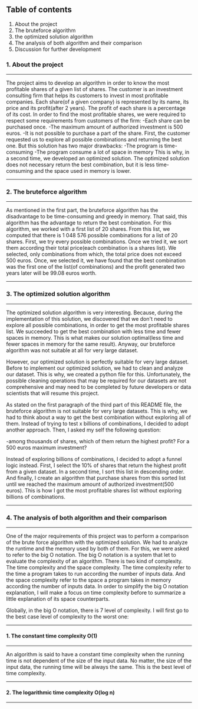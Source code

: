 ## Table of contents
1. About the project
2. The bruteforce algorithm
3. the optimized solution algorithm
4. The analysis of both algorithm and their comparison
5. Discussion for further development
### 1. About the project
***
The project aims to develop an algorithm in order to know the most profitable shares of a given list of shares.
The customer is an investment consulting firm that helps its customers to invest in most profitable companies.
Each share(of a given company) is represented by its name, its price and its profit(after 2 years). The profit of each 
share is a percentage of its cost. In order to find the most profitable shares, we were required to respect some 
requirements from customers of the firm:
-Each share can be purchased once.
-The maximum amount of authorized investment is 500 euros.
-It is not possible to purchase a part of the share.
First, the customer requested us to explore all possible combinations and returning the best one. But this solution 
has two major drawbacks:
-The program is time-consuming
-The program consume a lot of space in memory
This is why, in a second time, we developed an optimized solution. The optimized solution does not necessary return
the best combination, but it is less time-consuming and the space used in memory is lower.
***
### 2. The bruteforce algorithm
***
As mentioned in the first part, the bruteforce algorithm has the disadvantage to be time-consuming and greedy in memory.
That said, this algorithm has the advantage to return the best combination. For this algorithm, we worked with a first 
list of 20 shares. From this list, we computed that there is 1 048 576 possible combinations for a list of 20 shares.
First, we try every possible combinations. Once we tried it, we sort them according their total price(each combination
is a shares list). We selected, only combinations from which, the total price does not exceed 500 euros. Once, we 
selected it, we have found that the best combination was the first one of the list(of combinations) and the profit 
generated two years later will be 99.08 euros worth.
***
### 3. The optimized solution algorithm
***
The optimized solution algorithm is very interesting. Because, during the implementation of this solution, we discovered
that we don't need to explore all possible combinations, in order to get the most profitable shares list. We succeeded
to get the best combination with less time and fewer spaces in memory. This is what makes our solution optimal(less 
time and fewer spaces in memory for the same result). Anyway, our bruteforce algorithm was not suitable at all for 
very large dataset.

However, our optimized solution is perfectly suitable for very large dataset. Before to implement our optimized solution,
we had to clean and analyze our dataset. This is why, we created a python file for this. Unfortunately, the possible
cleaning operations that may be required for our datasets are not comprehensive and may need to be completed by future
developers or data scientists that will resume this project.

As stated on the first paragraph of the third part of this README file, the bruteforce algorithm is not suitable for 
very large datasets. This is why, we had to think about a way to get the best combination without exploring all of them.
Instead of trying to test x billions of combinations, I decided to adopt another approach. Then, I asked my self the 
following question:

-among thousands of shares, which of them return the highest profit? For a 500 euros maximum investment?

Instead of exploring billions of combinations, I decided to adopt a funnel logic instead. First, I select the 10% of 
shares that return the highest profit from a given dataset. In a second time, I sort this list in descending order. And
finally, I create an algorithm that purchase shares from this sorted list until we reached the maximum amount of 
authorized investment(500 euros). This is how I got the most profitable shares list without exploring billions of 
combinations.
***
### 4. The analysis of both algorithm and their comparison
***
One of the major requirements of this project was to perform a comparison of the brute force algorithm with the optimized
solution. We had to analyze the runtime and the memory used by both of them. For this, we were asked to refer to the big
O notation. The big O notation is a system that let to evaluate the complexity of an algorithm. There is two kind of 
complexity. The time complexity and the space complexity. The time complexity refer to the time a program takes to run
according the number of inputs data. And the space complexity refer to the space a program takes in memory according 
the number of inputs data. In order to simplify the big O notation explanation, I will make a focus on time complexity
before to summarize a little explanation of its space counterparts.

Globally, in the big O notation, there is 7 level of complexity. I will first go to the best case level of complexity
to the worst one:
***
#### 1. The constant time complexity O(1)
***
An algorithm is said to have a constant time complexity when the running time is not dependent of the size of the input data.
No matter, the size of the input data, the running time will be always the same. This is the best level of time complexity.
***
#### 2. The logarithmic time complexity O(log n)
***

